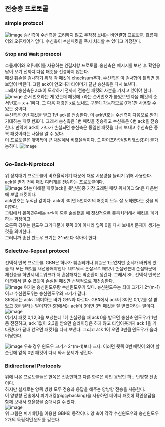 ## 전송층 프로토콜

### simple protocol
![image](https://user-images.githubusercontent.com/38284141/51536217-354def00-1e8e-11e9-9a31-0dd9dedafbd9.png)
송신측이 수신측을 고려하지 않고 무작정 보내는 비연결형 프로토콜. 흐름제어와 오류제어가 없다. 수신측이 수신패킷을 즉시 처리할 수 있다고 가정한다.<br>

### Stop and Wait protocol
흐름제어와 오류제어를 사용하는 연결지향 프로토콜. 송신측은 메시지를 보낸 후 확인응답이 오기 전까지 다음 패킷을 전송하지 않는다.<br>
패킷 훼손을 검사하기 위해 각 패킷에 checksum추가. 수신측은 이 검사합이 틀리면 통보없이 버린다. 그럼 ack이 안오니까 타이머가 끝난 송신측은 다시 보낸다.<br>
그래서 송신측은 ack이 도착하기 전까지 전송한 패킷의 사본을 가지고 있어야 한다. <br>
![image](https://user-images.githubusercontent.com/38284141/51536584-70045700-1e8f-11e9-8d22-fd3563541c94.png)
순서 번호라는 게 있는데 패킷에 x라는 순서번호가 붙었으면 다음 패킷의 순서번호는 x + 1이다. 그 다음 패킷은 x로 보내도 구분이 가능하므로 0과 1만 사용할
수 있는 것이다.<br>
수신측은 0번 패킷을 받고 1번 ack를 전송한다. 이 ack번호는 수신측이 다음으로 받기 기대하는 패킷 번호다. 그래서 송신측은 1번 패킷을 전송하고 수신측은 
0번 ack을 전송한다. 만약에 ack이 가다가 손실되면 송신측은 동일한 패킷을 다시 보내고 수신측은 중복 패킷이라는 사실을 알 수 있다.<br>
이 프로토콜은 대역폭이 큰 채널에서 비효율적이다. 또 파이프라인(멀티태스킹)이 불가능하다.
![image](https://user-images.githubusercontent.com/38284141/51537151-21f05300-1e91-11e9-9295-ace173ee4ed2.png)
<br>
<br>
### Go-Back-N protocol
위 정지대기 프로토콜이 비효율적이기 때문에 채널 사용량을 늘리기 위해 사용한다. ack을 받기 전에 패킷 여러개를 전송하는 프로토콜이다.<br>
![image](https://user-images.githubusercontent.com/38284141/51537292-7693ce00-1e91-11e9-9ab9-52c6c8f44c99.png)
Sf는 미해결 패킷(ack을 못받은)중 가장 오래된 패킷 위치이고 Sn은 다음번에 보낼 패킷이다.<br>
ack번호는 누적된 값이다. ack이 6이면 5번까지의 패킷이 모두 잘 도착했다는 것을 의미한다.<br>
그림에서 왼쪽경우에는 ack이 모두 손실됐을 때 정상적으로 중복처리해서 패킷을 폐기하는 과정이고<br>
오른쪽 경우는 윈도우 크기때문에 뒷쪽 0이 아니라 앞쪽 0을 다시 보내서 문제가 생기는 것을 의미한다.<br>
그러니까 송신 윈도우 크기는 2^m보다 작아야 한다.<br>

### Selective-Repeat protocol
선택적 반복 프로토콜. GBN은 하나가 훼손되거나 훼손은 1도없지만 순서가 바뀌게 왔을 때 모든 패킷을 재전송해야한다. 네트워크 혼잡으로 패킷이 손실됐는데
손실때문에 재전송을 하면서 네트워크가 더 혼잡해지는 악순환이 생긴다. 그래서 SR, 선택적 반복은 이름에서 알 수 있듯이 손실된 패킷만 선택적으로 재전송한다.<br>
![image](https://user-images.githubusercontent.com/38284141/51542264-2ec77380-1e9e-11e9-9ffc-f8ccea20944e.png)
여기는 송신윈도우랑 수신윈도우가 있다. 송신윈도우는 최대 크기가 2^(m-1)이고 수신윈도우는 송신윈도우와 크기가 같다.<br>
SR에서는 ack이 의미하는 바가 GBN과 다르다. GBN에서 ack이 3이면 0,1,2를 잘 받았고 3을 달라는 말이지만 SR에서는 ack이 3이면 3번 패킷을 잘 받았다라는 말이다.<br>
![image](https://user-images.githubusercontent.com/38284141/51543869-eb6f0400-1ea1-11e9-8ef7-3cba83f12231.png)<br>
여기서 패킷 0,1,2,3을 보냈는데 1이 손실됐을 때 ack 0을 받으면 송신측 윈도우가 1만큼 전진하고, ack 1없이 2,3을 받으면 슬라이딩은 하지 않고 타임아웃까지 ack 1을 기다렸다가 끝내 안오면 패킷1을 다시 보낸다. 그리고 ack 1이 오면 3만큼 윈도우가 슬라이딩한다.

![image](https://user-images.githubusercontent.com/38284141/51544101-794aef00-1ea2-11e9-86c0-1d81e2022b04.png)
우측 경우 윈도우 크기가 2^(m-1)보다 크다. 이러면 뒷쪽 0번 패킷이 와야 할 순간에 앞쪽 0번 패킷이 다시 와서 문제가 생긴다.<br>

###  Bidirectional Protocols
위에 나온 프로토콜들은 한쪽은 전송만하고 다른 한쪽은 확인 응답만 하는 단방향 전송이다.<br>
하지만 실제로는 양쪽 방향 모두 전송과 응답을 해주는 양방향 전송을 사용한다.<br>
이 양방향 전송에서 피기배킹(piggybacking)을 사용하면 데이터 패킷에 확인응답을 함께 보내서 효율성을 증대시킬 수 있다.<br>
![image](https://user-images.githubusercontent.com/38284141/51544375-2160b800-1ea3-11e9-9083-a2fdf224d4fa.png)<br>
위 그림은 피기배킹을 이용한 GBN의 동작이다. 양 측이 각각 수신윈도우와 송신윈도우 2개의 독립적인 윈도를 갖는다.<br>


